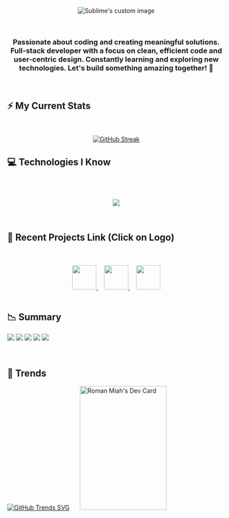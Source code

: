 <p align="center">
  <img src="https://i.ibb.co/nMxTbbq/32908076-249038668029-Converted.png?raw=true" alt="Sublime's custom image"/>
</p>
<br />
<h3 align="center">Passionate about coding and creating meaningful solutions. Full-stack developer with a focus on clean, efficient code and user-centric design. Constantly learning and exploring new technologies. Let's build something amazing together! 🚀 </h3>
<br />

## ⚡ My Current Stats 
<br />
  <p align="center">
    <a href="https://git.io/streak-stats"><img src="https://github-readme-streak-stats.herokuapp.com?user=mrromanmiah&theme=dark&background=0D1117&border=0D1117&ring=FD01FC&fire=0059FC&currStreakNum=0059FC&currStreakLabel=FD01FC&sideNums=FD01FC&sideLabels=0059FC&dates=FFFFFF" alt="GitHub Streak" /></a>
  </p>
  
  ## 💻 Technologies I Know
<br />
<br />
  <p align="center">
  <a href="https://skillicons.dev">
    <img src="https://skillicons.dev/icons?i=html,css,tailwind,js,react,firebase,mongodb,express,git,nodejs" />
  </a>
</p>
<br />

## 🌱 Recent Projects Link (Click on Logo)
<br />
<br />
<div align="center">
  <a href="https://vogue-verse.web.app/">
    <img src="https://i.ibb.co/WBqfVjB/logo-Black.png" width="56" height="56"/>
  </a>
  <img src="data:image/png;base64,iVBORw0KGgoAAAANSUhEUgAAACAAAAAgCAQAAADZc7J/AAAAmklEQVR42mJ0BgID/DMyC/gBDRJrMRAJXAPLmU6U9FJkiJCBdEMpYYwUwgA0fB/1RKTkPpIOXpHqBvhK5H5UqSRSFKWYpfIkGCoF2OzExODqDJbAZLPwAnGzEz+D9OPwLlK+Yr+Y6m9UgoOckR2sMTPgwPvEA34Jk2bDAAc1Cuj/NSIYF2gswpACiOh+ixUigAAAABJRU5ErkJggg==" width="10" height="1"/>
  <a href="https://edenenclave-8ff8d.web.app/">
    <img src="https://i.ibb.co/KrDVJsh/favicon.png" width="56" height="56"/>
  </a>
  <img src="data:image/png;base64,iVBORw0KGgoAAAANSUhEUgAAACAAAAAgCAQAAADZc7J/AAAAmklEQVR42mJ0BgID/DMyC/gBDRJrMRAJXAPLmU6U9FJkiJCBdEMpYYwUwgA0fB/1RKTkPpIOXpHqBvhK5H5UqSRSFKWYpfIkGCoF2OzExODqDJbAZLPwAnGzEz+D9OPwLlK+Yr+Y6m9UgoOckR2sMTPgwPvEA34Jk2bDAAc1Cuj/NSIYF2gswpACiOh+ixUigAAAABJRU5ErkJggg==" width="10" height="1"/>
  <a href="https://tour-titan.web.app/">
    <img src="https://i.ibb.co/5K9yq2k/Asset-2.png" width="56" height="56"/>
  </a>
</div>
<br />

## 📉 Summary
![](http://github-profile-summary-cards.vercel.app/api/cards/profile-details?username=mrromanmiah&theme=github_dark)
![](http://github-profile-summary-cards.vercel.app/api/cards/repos-per-language?username=mrromanmiah&theme=github_dark)
![](http://github-profile-summary-cards.vercel.app/api/cards/most-commit-language?username=mrromanmiah&theme=github_dark)
![](http://github-profile-summary-cards.vercel.app/api/cards/stats?username=mrromanmiah&theme=github_dark)
![](http://github-profile-summary-cards.vercel.app/api/cards/productive-time?username=mrromanmiah&theme=github_dark&utcOffset=8) 

<br />

## 📄 Trends
[![GitHub Trends SVG](https://api.githubtrends.io/user/svg/mrromanmiah/repos?time_range=one_year&group=other&theme=dark)](https://githubtrends.io)
  <a style="margin-left: 20;" href="https://app.daily.dev/mrromanmiah"><img src="https://api.daily.dev/devcards/d9cb31643c854da9baef5905f7425a65.png?r=cbq" width="200" height="286" alt="Roman Miah's Dev Card"/></a>

<br />

